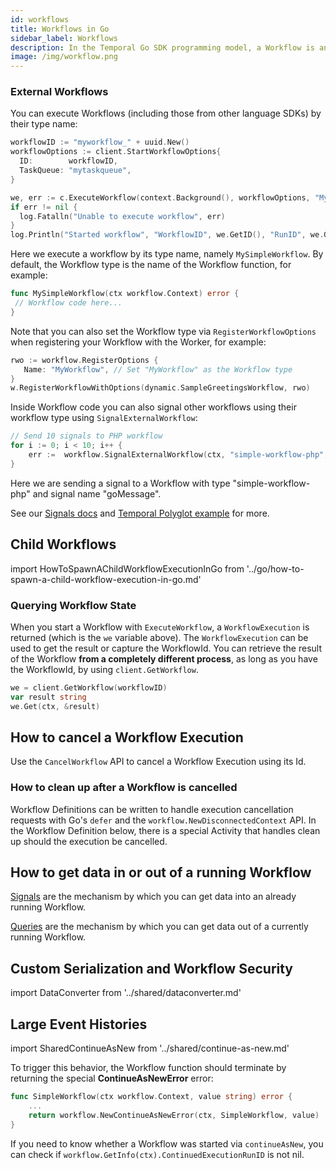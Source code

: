 ```yaml
---
id: workflows
title: Workflows in Go
sidebar_label: Workflows
description: In the Temporal Go SDK programming model, a Workflow is an exportable function that adheres to a set of rules.
image: /img/workflow.png
---
```


### External Workflows

You can execute Workflows (including those from other language SDKs) by their type name:

```go
workflowID := "myworkflow_" + uuid.New()
workflowOptions := client.StartWorkflowOptions{
  ID:        workflowID,
  TaskQueue: "mytaskqueue",
}

we, err := c.ExecuteWorkflow(context.Background(), workflowOptions, "MySimpleWorkflow")
if err != nil {
  log.Fatalln("Unable to execute workflow", err)
}
log.Println("Started workflow", "WorkflowID", we.GetID(), "RunID", we.GetRunID())
```

Here we execute a workflow by its type name, namely `MySimpleWorkflow`. By default, the
Workflow type is the name of the Workflow function, for example:

```go
func MySimpleWorkflow(ctx workflow.Context) error {
 // Workflow code here...
}
```

Note that you can also set the Workflow type via `RegisterWorkflowOptions` when registering your Workflow
with the Worker, for example:

```go
rwo := workflow.RegisterOptions {
   Name: "MyWorkflow", // Set "MyWorkflow" as the Workflow type
}
w.RegisterWorkflowWithOptions(dynamic.SampleGreetingsWorkflow, rwo)
```

Inside Workflow code you can also signal other workflows using their workflow type using `SignalExternalWorkflow`:

```go
// Send 10 signals to PHP workflow
for i := 0; i < 10; i++ {
    err :=  workflow.SignalExternalWorkflow(ctx, "simple-workflow-php", "", "goMessage", "Hello from Go workflow: "+strconv.Itoa(i)).Get(ctx, nil)
}
```

Here we are sending a signal to a Workflow with type "simple-workflow-php" and signal name "goMessage".

See our [Signals docs](https://docs.temporal.io/docs/go/signals) and [Temporal Polyglot example](https://github.com/tsurdilo/temporal-polyglot) for more.

## Child Workflows

import HowToSpawnAChildWorkflowExecutionInGo from '../go/how-to-spawn-a-child-workflow-execution-in-go.md'

<HowToSpawnAChildWorkflowExecutionInGo/>

### Querying Workflow State

When you start a Workflow with `ExecuteWorkflow`, a `WorkflowExecution` is returned (which is the `we` variable above).
The `WorkflowExecution` can be used to get the result or capture the WorkflowId.
You can retrieve the result of the Workflow **from a completely different process**, as long as you have the WorkflowId, by using `client.GetWorkflow`.

```go
we = client.GetWorkflow(workflowID)
var result string
we.Get(ctx, &result)
```

## How to cancel a Workflow Execution

Use the `CancelWorkflow` API to cancel a Workflow Execution using its Id.

<!--SNIPSTART samples-go-cancellation-cancel-workflow-execution-trigger-->
<!--SNIPEND-->

### How to clean up after a Workflow is cancelled

Workflow Definitions can be written to handle execution cancellation requests with Go's `defer` and the `workflow.NewDisconnectedContext` API.
In the Workflow Definition below, there is a special Activity that handles clean up should the execution be cancelled.

<!--SNIPSTART samples-go-cancellation-workflow-definition-->
<!--SNIPEND-->

## How to get data in or out of a running Workflow

[Signals](/docs/go/signals) are the mechanism by which you can get data into an already running Workflow.

[Queries](/docs/go/queries) are the mechanism by which you can get data out of a currently running Workflow.

## Custom Serialization and Workflow Security

import DataConverter from '../shared/dataconverter.md'

<DataConverter href="https://pkg.go.dev/go.temporal.io/sdk@v1.6.0/converter#DataConverter" continueAsNewURL="#large-event-histories"/>

## Large Event Histories

import SharedContinueAsNew from '../shared/continue-as-new.md'

<SharedContinueAsNew />

To trigger this behavior, the Workflow function should
terminate by returning the special **ContinueAsNewError** error:

```go
func SimpleWorkflow(ctx workflow.Context, value string) error {
    ...
    return workflow.NewContinueAsNewError(ctx, SimpleWorkflow, value)
}
```

If you need to know whether a Workflow was started via `continueAsNew`, you can check if `workflow.GetInfo(ctx).ContinuedExecutionRunID` is not nil.
